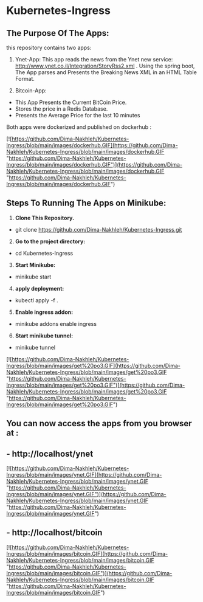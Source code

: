 # Kubernetes-Ingress
## **The Purpose Of The Apps:**
this repository contains two apps:
1. Ynet-App: This app reads the news from the Ynet new service: http://www.ynet.co.il/Integration/StoryRss2.xml .
Using the spring boot, The App parses and Presents the Breaking News XML in an HTML Table Format.

2. Bitcoin-App: 
- This App Presents the Current BitCoin Price.
- Stores the price in a Redis Database.
- Presents the Average Price for the last 10 minutes

Both apps were dockerized and published on dockerhub :

[![https://github.com/Dima-Nakhleh/Kubernetes-Ingress/blob/main/images/dockerhub.GIF](https://github.com/Dima-Nakhleh/Kubernetes-Ingress/blob/main/images/dockerhub.GIF "https://github.com/Dima-Nakhleh/Kubernetes-Ingress/blob/main/images/dockerhub.GIF")](https://github.com/Dima-Nakhleh/Kubernetes-Ingress/blob/main/images/dockerhub.GIF "https://github.com/Dima-Nakhleh/Kubernetes-Ingress/blob/main/images/dockerhub.GIF")

## **Steps To Running The Apps on Minikube:**

1. **Clone This Repository.**
- git clone https://github.com/Dima-Nakhleh/Kubernetes-Ingress.git
2. **Go to the project directory:**
- cd Kubernetes-Ingress
3. **Start Minikube:**
- minikube start
4. **apply deployment:**
- kubectl apply -f .
5. **Enable ingress addon:**
- minikube addons enable ingress
6. **Start minikube tunnel:**
- minikube tunnel

[![https://github.com/Dima-Nakhleh/Kubernetes-Ingress/blob/main/images/get%20po3.GIF](https://github.com/Dima-Nakhleh/Kubernetes-Ingress/blob/main/images/get%20po3.GIF "https://github.com/Dima-Nakhleh/Kubernetes-Ingress/blob/main/images/get%20po3.GIF")](https://github.com/Dima-Nakhleh/Kubernetes-Ingress/blob/main/images/get%20po3.GIF "https://github.com/Dima-Nakhleh/Kubernetes-Ingress/blob/main/images/get%20po3.GIF")

## **You can now access the apps from you browser at :** 
## - http://localhost/ynet

[![https://github.com/Dima-Nakhleh/Kubernetes-Ingress/blob/main/images/ynet.GIF](https://github.com/Dima-Nakhleh/Kubernetes-Ingress/blob/main/images/ynet.GIF "https://github.com/Dima-Nakhleh/Kubernetes-Ingress/blob/main/images/ynet.GIF")](https://github.com/Dima-Nakhleh/Kubernetes-Ingress/blob/main/images/ynet.GIF "https://github.com/Dima-Nakhleh/Kubernetes-Ingress/blob/main/images/ynet.GIF")

## - http://localhost/bitcoin

[![https://github.com/Dima-Nakhleh/Kubernetes-Ingress/blob/main/images/bitcoin.GIF](https://github.com/Dima-Nakhleh/Kubernetes-Ingress/blob/main/images/bitcoin.GIF "https://github.com/Dima-Nakhleh/Kubernetes-Ingress/blob/main/images/bitcoin.GIF")](https://github.com/Dima-Nakhleh/Kubernetes-Ingress/blob/main/images/bitcoin.GIF "https://github.com/Dima-Nakhleh/Kubernetes-Ingress/blob/main/images/bitcoin.GIF")

